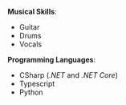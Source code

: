 **Musical Skills**:
- Guitar
- Drums
- Vocals

**Programming Languages**:
- CSharp (_.NET_ and _.NET Core_)
- Typescript
- Python
